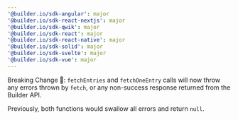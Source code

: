 ```yaml
---
'@builder.io/sdk-angular': major
'@builder.io/sdk-react-nextjs': major
'@builder.io/sdk-qwik': major
'@builder.io/sdk-react': major
'@builder.io/sdk-react-native': major
'@builder.io/sdk-solid': major
'@builder.io/sdk-svelte': major
'@builder.io/sdk-vue': major
---
```


Breaking Change 🧨: `fetchEntries` and `fetchOneEntry` calls will now throw any errors thrown by `fetch`, or any non-success response returned from the Builder API.

Previously, both functions would swallow all errors and return `null`.
